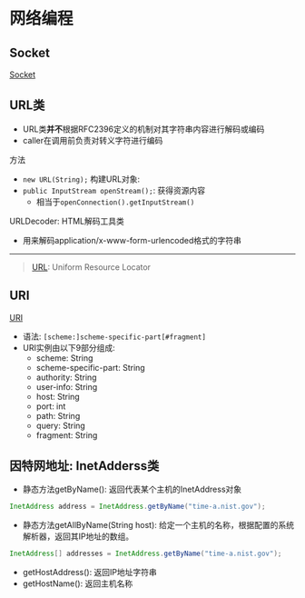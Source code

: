 # 网络编程

## Socket

[Socket](Java_Socket.md)

## URL类

- URL类**并不**根据RFC2396定义的机制对其字符串内容进行解码或编码
- caller在调用前负责对转义字符进行编码

方法

- `new URL(String);` 构建URL对象:
- `public InputStream openStream();`: 获得资源内容
  - 相当于`openConnection().getInputStream()`

URLDecoder: HTML解码工具类

- 用来解码application/x-www-form-urlencoded格式的字符串

***

> [URL](Http_URL_And_URI): Uniform Resource Locator

## URI

[URI](Network_URI.md)

- 语法: `[scheme:]scheme-specific-part[#fragment]`
- URI实例由以下9部分组成:
  - scheme: String
  - scheme-specific-part: String
  - authority: String
  - user-info: String
  - host: String
  - port: int
  - path: String
  - query: String
  - fragment: String

## 因特网地址: InetAdderss类

- 静态方法getByName(): 返回代表某个主机的InetAddress对象

```java
InetAddress address = InetAddress.getByName("time-a.nist.gov");
```

- 静态方法getAllByName(String host): 给定一个主机的名称，根据配置的系统解析器，返回其IP地址的数组。

```java
InetAddress[] addresses = InetAddress.getByName("time-a.nist.gov");
```

- getHostAddress(): 返回IP地址字符串
- getHostName(): 返回主机名称
